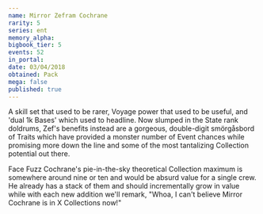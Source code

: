 ```yaml
---
name: Mirror Zefram Cochrane
rarity: 5
series: ent
memory_alpha:
bigbook_tier: 5
events: 52
in_portal:
date: 03/04/2018
obtained: Pack
mega: false
published: true
---
```


A skill set that used to be rarer, Voyage power that used to be useful, and 'dual 1k Bases' which used to headline. Now slumped in the State rank doldrums, Zef's benefits instead are a gorgeous, double-digit smörgåsbord of Traits which have provided a monster number of Event chances while promising more down the line and some of the most tantalizing Collection potential out there.

Face Fuzz Cochrane's pie-in-the-sky theoretical Collection maximum is somewhere around nine or ten and would be absurd value for a single crew. He already has a stack of them and should incrementally grow in value while with each new addition we'll remark, "Whoa, I can't believe Mirror Cochrane is in X Collections now!"
